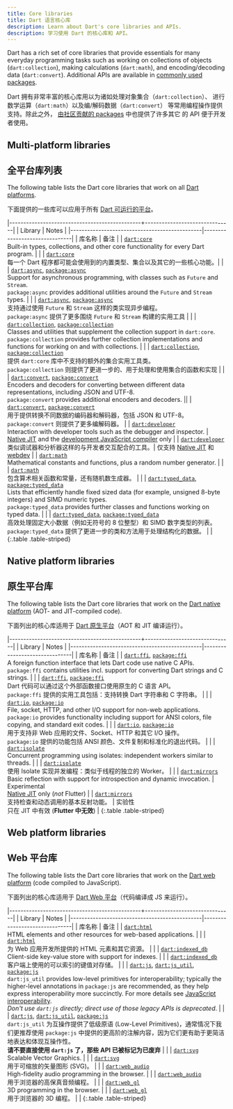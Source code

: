 ```yaml
---
title: Core libraries
title: Dart 语言核心库
description: Learn about Dart's core libraries and APIs.
description: 学习使用 Dart 的核心库和 API。
---
```


<style>
  th:first-child {
    width: 80%;
  }
</style>

Dart has a rich set of core libraries that provide essentials for many everyday
programming tasks such as 
working on collections of objects (`dart:collection`), 
making calculations (`dart:math`), 
and encoding/decoding data (`dart:convert`). 
Additional APIs are available in
[commonly used packages](/guides/libraries/useful-libraries).

Dart 拥有非常丰富的核心库用以为诸如处理对象集合（`dart:collection`）、
进行数学运算（`dart:math`）以及编/解码数据（`dart:convert`）
等常用编程操作提供支持。除此之外，
[由社区贡献的 packages](/guides/libraries/useful-libraries) 中也提供了许多其它
的 API 便于开发者使用。

## Multi-platform libraries

## 全平台库列表

The following table lists the Dart core libraries that work on all
[Dart platforms](/overview#platform).

下面提供的一些库可以应用于所有 [Dart 可运行的平台](/overview#platform)。

|-----------------------------------------------+-------------------------------|
| Library                                       | Notes                         |
|-----------------------------------------------|-------------------------------|
| 库名称                                         | 备注                           |
| [`dart:core`][dart-core]              <br>Built-in types, collections, and other core functionality for every Dart program. | |
| [`dart:core`][dart-core]              <br> 每一个 Dart 程序都可能会使用到的内置类型、集合以及其它的一些核心功能。| |
| [`dart:async`][dart-async], [`package:async`][package-async]<br>Support for asynchronous programming, with classes such as `Future` and `Stream`.<br>`package:async` provides additional utilities around the `Future` and `Stream` types. | |
| [`dart:async`][dart-async], [`package:async`][package-async]<br>支持通过使用 `Future` 和 `Stream` 这样的类实现异步编程。<br>`package:async` 提供了更多围绕 `Future` 和 `Stream` 构建的实用工具 | |
| [`dart:collection`][dart-collection], [`package:collection`][package-collection]<br>Classes and utilities that supplement the collection support in `dart:core`.<br>`package:collection` provides further collection implementations and functions for working on and with collections. | |
| [`dart:collection`][dart-collection], [`package:collection`][package-collection]<br>提供 `dart:core` 库中不支持的额外的集合实用工具类。<br>`package:collection` 则提供了更进一步的、用于处理和使用集合的函数和实现 | |
| [`dart:convert`][dart-convert], [`package:convert`][package-convert]<br>Encoders and decoders for converting between different data representations, including JSON and UTF-8.<br>`package:convert` provides additional encoders and decoders. ||
| [`dart:convert`][dart-convert], [`package:convert`][package-convert]<br>用于提供转换不同数据的编码器和解码器，包括 JSON 和 UTF-8。<br>`package:convert` 则提供了更多编解码器。 |
| [`dart:developer`][dart-developer]<br>Interaction with developer tools such as the debugger and inspector. | [Native JIT][jit] and the [development JavaScript compiler][] only |
| [`dart:developer`][dart-developer]<br>类似调试器和分析器这样的与开发者交互配合的工具。| 仅支持 [Native JIT][jit] 和 [webdev][development JavaScript compiler] |
| [`dart:math`][dart-math]<br>Mathematical constants and functions, plus a random number generator. | |
| [`dart:math`][dart-math]<br>包含算术相关函数和常量，还有随机数生成器。 | |
| [`dart:typed_data`][dart-typed_data], [`package:typed_data`][package-typed_data]<br>Lists that efficiently handle fixed sized data (for example, unsigned 8-byte integers) and SIMD numeric types.<br>`package:typed_data` provides further classes and functions working on typed data. | |
| [`dart:typed_data`][dart-typed_data], [`package:typed_data`][package-typed_data]<br>高效处理固定大小数据（例如无符号的 8 位整型）和 SIMD 数字类型的列表。<br>`package:typed_data` 提供了更进一步的类和方法用于处理结构化的数据。 | |
{:.table .table-striped}

## Native platform libraries

## 原生平台库

The following table lists the Dart core libraries that work on the
[Dart native platform](/overview#native-platform) (AOT- and JIT-compiled code).

下面列出的核心库适用于 [Dart 原生平台](/overview#platform)（AOT 和 JIT 编译运行）。

|-----------------------------------------------+-------------------------------|
| Library                                       | Notes                         |
|-----------------------------------------------|-------------------------------|
| 库名称                                         | 备注                           |
| [`dart:ffi`][dart-ffi], [`package:ffi`][package-ffi]<br>A foreign function interface that lets Dart code use native C APIs.<br>`package:ffi` contains utilities incl. support for converting Dart strings and C strings. | |
| [`dart:ffi`][dart-ffi], [`package:ffi`][package-ffi]<br>Dart 代码可以通过这个外部函数接口使用原生的 C 语言 API。<br>`package:ffi` 提供的实用工具包括：支持转换 Dart 字符串和 C 字符串。 | |
| [`dart:io`][dart-io], [`package:io`][package-io]<br>File, socket, HTTP, and other I/O support for non-web applications.<br>`package:io` provides functionality including support for ANSI colors, file copying, and standard exit codes. | |
| [`dart:io`][dart-io], [`package:io`][package-io]<br>用于支持非 Web 应用的文件、Socket、HTTP 和其它 I/O 操作。<br>`package:io` 提供的功能包括 ANSI 颜色、文件复制和标准化的退出代码。 | |
| [`dart:isolate`][dart-isolate]<br> Concurrent programming using isolates: independent workers similar to threads. | |
| [`dart:isolate`][dart-isolate]<br> 使用 Isolate 实现并发编程：类似于线程的独立的 Worker。 | |
| [`dart:mirrors`][dart-mirrors]<br> Basic reflection with support for introspection and dynamic invocation. | Experimental<br>[Native JIT][jit] only (_not_&nbsp;Flutter) |
| [`dart:mirrors`][dart-mirrors]<br> 支持检查和动态调用的基本反射功能。 | 实验性<br>只在 JIT 中有效 (**Flutter 中无效**) |
{:.table .table-striped}

## Web platform libraries

## Web 平台库

The following table lists the Dart core libraries that work on the
[Dart web platform](/overview#web-platform) (code compiled to JavaScript).

下面列出的核心库适用于 [Dart Web 平台](/overview#platform)（代码编译成 JS 来运行）。

|-----------------------------------------------+-------------------------------|
| Library                                       | Notes                         |
|-----------------------------------------------|-------------------------------|
| 库名称                                         | 备注                           |
| [`dart:html`][dart-html]<br>HTML elements and other resources for web-based applications. | |
| [`dart:html`][dart-html]<br>为 Web 应用开发所提供的 HTML 元素和其它资源。 | |
| [`dart:indexed_db`][dart-indexed_db]<br>Client-side key-value store with support for indexes. | |
| [`dart:indexed_db`][dart-indexed_db]<br>客户端上使用的可以索引的键值对存储。 | |
| [`dart:js`][dart-js], [`dart:js_util`][dart-js_util], [`package:js`][package-js]<br>`dart:js_util` provides low-level primitives for interoperability; typically the higher-level annotations in `package:js` are recommended, as they help express interoperability more succinctly. For more details see [JavaScript interoperability][].<br>_Don't use `dart:js` directly; direct use of those legacy APIs is deprecated_. | |
| [`dart:js`][dart-js], [`dart:js_util`][dart-js_util], [`package:js`][package-js]<br>`dart:js_util` 为互操作提供了低级原语 (Low-Level Primitives)，通常情况下我们更推荐使用 `package:js` 中提供的更高阶的注解内容，因为它们更有助于更简洁地表达和体现互操作性。<br> **请不要直接使用 `dart:js` 了，那些 API 已被标记为已废弃** | |
| [`dart:svg`][dart-svg]<br>Scalable Vector Graphics. | |
| [`dart:svg`][dart-svg]<br>用于可缩放的矢量图形 (SVG)。 | |
| [`dart:web_audio`][dart-web_audio]<br>High-fidelity audio programming in the browser. | |
| [`dart:web_audio`][dart-web_audio]<br>用于浏览器的高保真音频编程。 | |
| [`dart:web_gl`][dart-web_gl]<br>3D programming in the browser. | |
| [`dart:web_gl`][dart-web_gl]<br>用于浏览器的 3D 编程。 | |
{:.table .table-striped}

<!---
Multi-platform libraries
-->
[dart-core]: {{site.dart-api}}/{{site.data.pkg-vers.SDK.channel}}/dart-core/dart-core-library.html
[dart-async]: {{site.dart-api}}/{{site.data.pkg-vers.SDK.channel}}/dart-async/dart-async-library.html
[package-async]: {{site.pub-pkg}}/async
[dart-collection]: {{site.dart-api}}/{{site.data.pkg-vers.SDK.channel}}/dart-collection/dart-collection-library.html
[package-collection]: {{site.pub-pkg}}/collection
[dart-convert]: {{site.dart-api}}/{{site.data.pkg-vers.SDK.channel}}/dart-convert/dart-convert-library.html
[package-convert]: {{site.pub-pkg}}/convert
[dart-developer]: {{site.dart-api}}/{{site.data.pkg-vers.SDK.channel}}/dart-developer/dart-developer-library.html
[dart-math]: {{site.dart-api}}/{{site.data.pkg-vers.SDK.channel}}/dart-math/dart-math-library.html
[dart-typed_data]: {{site.dart-api}}/{{site.data.pkg-vers.SDK.channel}}/dart-typed_data/dart-typed_data-library.html
[package-typed_data]: {{site.pub-pkg}}/typed_data

<!---
Native platform libraries
-->
[dart-ffi]: {{site.dart-api}}/{{site.data.pkg-vers.SDK.channel}}/dart-ffi/dart-ffi-library.html
[package-ffi]: {{site.pub-pkg}}/ffi
[dart-cli]: {{site.dart-api}}/{{site.data.pkg-vers.SDK.channel}}/dart-cli/dart-cli-library.html
[dart-io]: {{site.dart-api}}/{{site.data.pkg-vers.SDK.channel}}/dart-io/dart-io-library.html
[package-io]: {{site.pub-pkg}}/io
[dart-isolate]: {{site.dart-api}}/{{site.data.pkg-vers.SDK.channel}}/dart-isolate/dart-isolate-library.html
[package-isolate]: {{site.pub-pkg}}/isolate
[dart-mirrors]: {{site.dart-api}}/{{site.data.pkg-vers.SDK.channel}}/dart-mirrors/dart-mirrors-library.html

<!---
Web platform libraries
-->
[dart-html]: {{site.dart-api}}/{{site.data.pkg-vers.SDK.channel}}/dart-html/dart-html-library.html
[dart-indexed_db]: {{site.dart-api}}/{{site.data.pkg-vers.SDK.channel}}/dart-indexed_db/dart-indexed_db-library.html
[dart-js]: {{site.dart-api}}/{{site.data.pkg-vers.SDK.channel}}/dart-js/dart-js-library.html
[package-js]: {{site.pub-pkg}}/js
[dart-js_util]: {{site.dart-api}}/{{site.data.pkg-vers.SDK.channel}}/dart-js_util/dart-js_util-library.html
[dart-svg]: {{site.dart-api}}/{{site.data.pkg-vers.SDK.channel}}/dart-svg/dart-svg-library.html
[dart-web_audio]: {{site.dart-api}}/{{site.data.pkg-vers.SDK.channel}}/dart-web_audio/dart-web_audio-library.html
[dart-web_gl]: {{site.dart-api}}/{{site.data.pkg-vers.SDK.channel}}/dart-web_gl/dart-web_gl-library.html

<!---
Misc
-->
[development JavaScript compiler]: /tools/webdev#serve
[jit]: /overview#native-platform
[JavaScript interoperability]: /interop/js-interop
